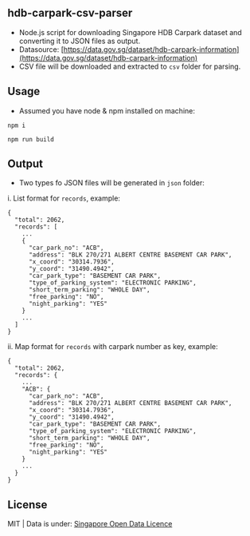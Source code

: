 ## hdb-carpark-csv-parser

* Node.js script for downloading Singapore HDB Carpark dataset and converting it to JSON files as output.
* Datasource: [https://data.gov.sg/dataset/hdb-carpark-information](https://data.gov.sg/dataset/hdb-carpark-information)
* CSV file will be downloaded and extracted to `csv` folder for parsing.

## Usage

* Assumed you have node & npm installed on machine:

```
npm i

npm run build
```

## Output

* Two types fo JSON files will be generated in `json` folder:

i. List format for `records`, example:

```
{
  "total": 2062,
  "records": [
    ...
    {
      "car_park_no": "ACB",
      "address": "BLK 270/271 ALBERT CENTRE BASEMENT CAR PARK",
      "x_coord": "30314.7936",
      "y_coord": "31490.4942",
      "car_park_type": "BASEMENT CAR PARK",
      "type_of_parking_system": "ELECTRONIC PARKING",
      "short_term_parking": "WHOLE DAY",
      "free_parking": "NO",
      "night_parking": "YES"
    }
    ...
  ]
}
```

ii. Map format for `records` with carpark number as key, example:

```
{
  "total": 2062,
  "records": {
    ...
    "ACB": {
      "car_park_no": "ACB",
      "address": "BLK 270/271 ALBERT CENTRE BASEMENT CAR PARK",
      "x_coord": "30314.7936",
      "y_coord": "31490.4942",
      "car_park_type": "BASEMENT CAR PARK",
      "type_of_parking_system": "ELECTRONIC PARKING",
      "short_term_parking": "WHOLE DAY",
      "free_parking": "NO",
      "night_parking": "YES"
    }
    ...
  }
}
```

## License

MIT |
Data is under: [Singapore Open Data Licence](https://data.gov.sg/open-data-licence)
